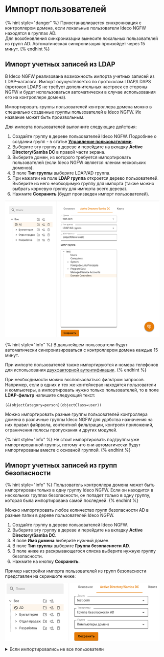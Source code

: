# Импорт пользователей

{% hint style="danger" %}
Приостанавливается синхронизация с контроллером домена, если локальные пользователи Ideco NGFW находятся в группах AD.\
Для возобновления синхронизации вынесите локальных пользователей из групп AD. Автоматическая синхронизация произойдет через 15 минут.
{% endhint %}

## Импорт учетных записей из LDAP

В Ideco NGFW реализована возможность импорта учетных записей из LDAP-каталога. Импорт осуществляется по протоколам LDAP/LDAPS (протокол LDAPS не требует дополнительных настроек со стороны NGFW и будет использоваться автоматически в случае использования его на контроллере домена).

Импортировать группы пользователей контроллера домена можно в специально созданные группы пользователей в Ideco NGFW. Их название может быть произвольным.

Для импорта пользователей выполните следующие действия:

1. Создайте группу в дереве пользователей Ideco NGFW. Подробнее о создании групп - в статье [**Управление пользователями**](../user-tree/user-management.md#sozdanie-gruppy).
2. Выберите эту группу в дереве и перейдите на вкладку **Active Directory/Samba DC** в правой части экрана.
3. Выберите домен, из которого требуется импортировать пользователей (если Ideco NGFW является членом нескольких доменов).
4. В поле **Тип группы** выберите LDAP/AD группа.
5. При нажатии на поле **LDAP группа** откроется дерево пользователей. Выберите из него необходимую группу для импорта (также можно выбрать корневую группу для импорта всего дерева).
6. Нажмите **Сохранить** (будет произведен импорт пользователей).

![](../../../.gitbook/assets/user-import3.png)

{% hint style="info" %}
В дальнейшем пользователи будут автоматически синхронизироваться с контроллером домена каждые 15 минут.

При импорте пользователей также импортируются и номера телефонов для использования [двухфакторной аутентификации](../authorization/vpn-connection/two-factor-authentication.md).
{% endhint %}

При необходимости можно воспользоваться фильтром запросов. Например, если в одних и тех же контейнерах находятся пользователи и компьютеры, а импортировать нужно только пользователей, то в поле **LDAP-фильтр** напишите следующий текст:

`(&(objectCategory=person)(objectClass=user))`

Можно импортировать разные группы пользователей контроллера домена в различные группы Ideco NGFW для удобства назначения на них правил файрвола, контентной фильтрации, контроля приложений, ограничения полосы пропускания и других модулей.

{% hint style="info" %}
Не стоит импортировать подгруппы уже импортированной группы, потому что они автоматически будут импортированы вместе с основной группой.
{% endhint %}

## Импорт учетных записей из групп безопасности

{% hint style="info" %}
Пользователь контроллера домена может быть импортирован только в одну группу Ideco NGFW. Если он находится в нескольких группах безопасности, он попадет только в одну группу, которая была импортирована самой последней.
{% endhint %}

Можно импортировать любое количество групп безопасности AD в разные папки в дереве пользователей Ideco NGFW.

1. Создайте группу в дереве пользователей Ideco NGFW.
2. Выберите эту группу в дереве и перейдите на вкладку **Active Directory/Samba DC**.
3. В поле **Имя домена** выберите нужный домен.
4. В поле **Тип группы** выберите **Группа безопасности AD**.
5. В поле ниже из раскрывающегося списка выберите нужную группу безопасности.
6. Нажмите на кнопку **Сохранить**.

Пример настройки импорта пользователей из групп безопасности представлен на скриншоте ниже:

![](../../../.gitbook/assets/user-import2.png)

<details>

<summary>Если импортировались не все пользователи</summary>

Если импортировались не все пользователи, то включите режим совместимости. **Важно**: включенный режим совместимости импортирует пользователей медленнее.

Примеры включения через терминал и браузер:

**Терминал**

1\. Авторизуйтесь командой:

```
curl -c /tmp/cookie -b /tmp/cookie -X POST https://адрес_сервера/web/auth/login -d '{"login": "логин", "password": "пароль", "rest_path": "/"}' -k
```

2\. Отправьте запрос на включение режима:

```
curl -c /tmp/cookie -b /tmp/cookie -X PUT https://адрес_сервера/ad_backend/security_group_import_settings -d '{"compatibility_mode": true}' -i -k -H 'Content-type: application/json'
```

**Браузер**

1\. Откройте веб-интерфейс Ideco NGFW и нажмите F12;

2\. Перейдите во вкладку **Сеть** и нажмите на любой запрос;

3\. В появившемся окне перейдите на вкладку **Новый запрос**;

4\. Отправьте запрос авторизации:

```
POST https://адрес_сервера/web/auth/login
```

Тело запроса:

```
{
    "login": "логин", "password": "пароль", "rest_path": "/"
}
```

<img src="../../../.gitbook/assets/user-import.png" alt="" data-size="original">

5\. Отправьте запрос на включение режима:

```
PUT /ad_backend/security_group_import_settings
```

Тело запроса:

```
{
  "compatibility_mode": true
}
```

<img src="../../../.gitbook/assets/user-import1.png" alt="" data-size="original">

Для выключения режима совместимости в теле запроса вместо `true` укажите `false`.

</details>

